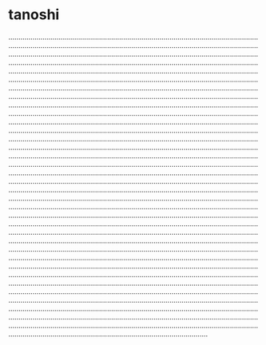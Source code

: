 # tanoshi
.......................................................................................................................................................................................................................................................................................................................................................................................................................................................................................................................................................................................................................................................................................................................................................................................................................................................................................................................................................................................................................................................................................................................................................................................................................................................................................................................................................................................................................................................................................................................................................................................................................................................................................................................................................................................................................................................................................................................................................................................................................................................................................................................................................................................................................................................................................................................................................................................................................................................................................................................................................................................................................................................................................................................................................................................................................................................................................................................................................................................................................................................................................................................................................................................................................................................................................................................................................................................................................................................................................................................................................................................................................................................................................................................................................................................................................................................................................................................................................................................................................................................................................................................................................................................................................................................................................................................................................................................................................................................................................................................................................................................................................